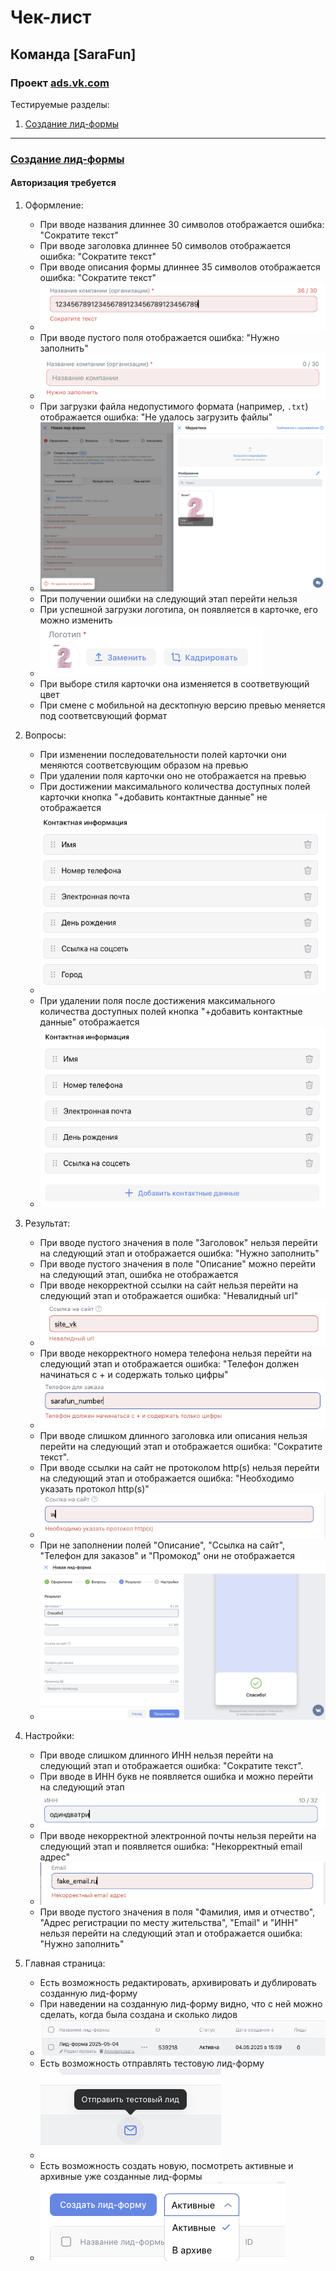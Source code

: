 # Чек-лист
## Команда [SaraFun]
### Проект [ads.vk.com](https://ads.vk.com)

Тестируемые разделы:
1. [Создание лид-формы](#создание-лид-формы)

---

### [Создание лид-формы](https://ads.vk.com/hq/leadads/leadforms)
#### Авторизация требуется
1. Оформление:
    - При вводе названия длиннее 30 символов отображается ошибка: "Сократите текст"
    - При вводе заголовка длиннее 50 символов отображается ошибка: "Сократите текст"
    - При вводе описания формы длиннее 35 символов отображается ошибка: "Сократите текст"
    - <img src="images/long_string.png"/>
    - При вводе пустого поля отображается ошибка: "Нужно заполнить"
    - <img src="images/empty_string.png"/>
    - При загрузки файла недопустимого формата (например, `.txt`) отображается ошибка: "Не удалось загрузить файлы"
    - <img src="images/upload_err.png"/>
    - При получении ошибки на следующий этап перейти нельзя
    - При успешной загрузки логотипа, он появляется в карточке, его можно изменить
    - <img src="images/change_photo.png"/>
    - При выборе стиля карточки она изменяется в соответвующий цвет
    - При смене с мобильной на десктопную версию превью меняется под соответсвующий формат

2. Вопросы:
    - При изменении последовательности полей карточки они меняются соответсвующим образом на превью
    - При удалении поля карточки оно не отображается на превью
    - При достижении максимального количества доступных полей карточки кнопка "+добавить контактные данные" не отображается    
    - <img src="images/max_info.png"/>
    - При удалении поля после достижения максимального количества доступных полей кнопка "+добавить контактные данные" отображается
    - <img src="images/premax_info.png"/>

3. Результат:
   - При вводе пустого значения в поле "Заголовок" нельзя перейти на следующий этап и отображается ошибка: "Нужно заполнить"
   - При вводе пустого значения в поле "Описание" можно перейти на следующий этап, ошибка не отображается
   - При вводе некорректной ссылки на сайт нельзя перейти на следующий этап и отображается ошибка: "Невалидный url"
   - <img src="images/invalid_url.png"/>
   - При вводе некорректного номера телефона нельзя перейти на следующий этап и отображается ошибка: "Телефон должен начинаться с + и содержать только цифры"
   - <img src="images/invalid_number.png"/>
   - При вводе слишком длинного заголовка или описания нельзя перейти на следующий этап и отображается ошибка: "Сократите текст".
   - При вводе ссылки на сайт не протоколом http(s) нельзя перейти на следующий этап и отображается ошибка: "Необходимо указать протокол http(s)"
   - <img src="images/https_only.png"/>
   - При не заполнении полей "Описание", "Ссылка на сайт", "Телефон для заказов" и "Промокод" они не отображается
   - <img src="images/empty_fields.png"/>

4. Настройки:
   - При вводе слишком длинного ИНН нельзя перейти на следующий этап и отображается ошибка: "Сократите текст".
   - При вводе в ИНН букв не появляется ошибка и можно перейти на следующий этап
   - <img src="images/incorrect_inn.png"/>
   - При вводе некорректной электронной почты нельзя перейти на следующий этап и появляется ошибка: "Некорректный email адрес"
   - <img src="images/incorrect_email.png"/>
   - При вводе пустого значения в поля "Фамилия, имя и отчество", "Адрес регистрации по месту жительства", "Email" и "ИНН" нельзя перейти на следующий этап и отображается ошибка: "Нужно заполнить"

5. Главная страница:
   - Есть возможность редактировать, архивировать и дублировать созданную лид-форму
   - При наведении на созданную лид-форму видно, что с ней можно сделать, когда была создана и сколько лидов
   - <img src="images/edit_form.png"/>
   - Есть возможность отправлять тестовую лид-форму
   - <img src="images/test_lid.png"/>
   - Есть возможность создать новую, посмотреть активные и архивные уже созданные лид-формы
   - <img src="images/all_lid.png"/>
